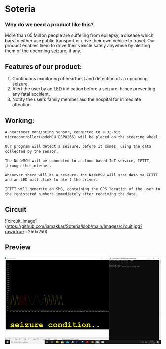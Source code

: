 # Soteria
### Why do we need a product like this?

More than 65 Million people are suffering from epilepsy, a disease which bars to either use public transport or drive their own vehicle to travel. Our product enables them to drive their vehicle safely anywhere by alerting them of the upcoming seizure, if any.

## Features of our product:

1. Continuous monitoring of heartbeat and detection of an upcoming seizure.
2. Alert the user by an LED indication before a seizure, hence preventing any fatal accident.
3. Notify the user's family member and  the hospital for immediate attention.

## Working:

```
A heartbeat monitoring sensor, connected to a 32-bit microcontroller(NodeMCU ESP8266) will be placed on the steering wheel.
```
```
Our program will detect a seizure, before it comes, using the data collected by the sensor.
```
```
The NodeMCU will be connected to a cloud based IoT service, IFTTT, through the internet.
```
```
Whenever there will be a seizure, the NodeMCU will send data to IFTTT and an LED will blink to alert the driver.
```
```
IFTTT will generate an SMS, containing the GPS location of the user to the registered numbers immediately after receiving the data.
```
## Circuit

![circuit_image](https://github.com/iamakkar/Soteria/blob/main/Images/circuit.jpg?raw=true =250x250)

## Preview

![preview_image](https://github.com/iamakkar/Soteria/blob/main/Images/sample.png?raw=true)
